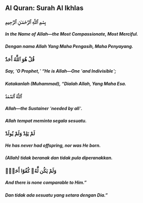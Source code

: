 ## Al Quran: Surah Al Ikhlas
### بِسْمِ ٱللَّهِ ٱلرَّحْمَـٰنِ ٱلرَّحِيمِ
##### In the Name of Allah—the Most Compassionate, Most Merciful.
##### Dengan nama Allah Yang Maha Pengasih, Maha Penyayang.
### قُلْ هُوَ ٱللَّهُ أَحَدٌ
##### Say, ˹O Prophet,˺ “He is Allah—One ˹and Indivisible˺;
##### Katakanlah (Muhammad), “Dialah Allah, Yang Maha Esa.
### ٱللَّهُ ٱلصَّمَدُ
##### Allah—the Sustainer ˹needed by all˺.
##### Allah tempat meminta segala sesuatu.
### لَمْ يَلِدْ وَلَمْ يُولَدْ
##### He has never had offspring, nor was He born.
##### (Allah) tidak beranak dan tidak pula diperanakkan.
### وَلَمْ يَكُن لَّهُۥ كُفُوًا أَحَدٌۢ
##### And there is none comparable to Him.”
##### Dan tidak ada sesuatu yang setara dengan Dia.”

<!--
**mahesame/mahesame** is a ✨ _special_ ✨ repository because its `README.md` (this file) appears on your GitHub profile.

Here are some ideas to get you started:

- 🔭 I’m currently working on ...
- 🌱 I’m currently learning ...
- 👯 I’m looking to collaborate on ...
- 🤔 I’m looking for help with ...
- 💬 Ask me about ...
- 📫 How to reach me: ...
- 😄 Pronouns: ...
- ⚡ Fun fact: ...
-->
